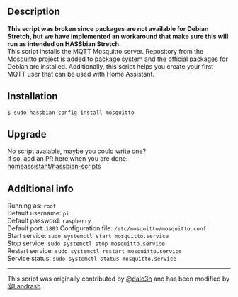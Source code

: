 ## Description
**This script was broken since packages are not available for Debian Stretch, but we have implemented an workaround that make sure this will run as intended on HASSbian Stretch.**  
This script installs the MQTT Mosquitto server. Repository from the Mosquitto project is added to package system and the official packages for Debian are installed. Additionally, this script helps you create your first MQTT user that can be used with Home Assistant.

## Installation
```
$ sudo hassbian-config install mosquitto
```

## Upgrade
No script avaiable, maybe you could write one?  
If so, add an PR here when you are done:  
[homeassistant/hassbian-scripts](https://github.com/home-assistant/hassbian-scripts/pulls)

## Additional info
Running as: `root`  
Default username: `pi`  
Default password: `raspberry`  
Default port: `1883`
Configuration file: `/etc/mosquitto/mosquitto.conf`  
Start service: `sudo systemctl start mosquitto.service`  
Stop service: `sudo systemctl stop mosquitto.service`  
Restart service: `sudo systemctl restart mosquitto.service`  
Service status: `sudo systemctl status mosquitto.service`

***
This script was originally contributed by [@dale3h](https://github.com/dale3h) and has been modified by  [@Landrash](https://github.com/Landrash).
